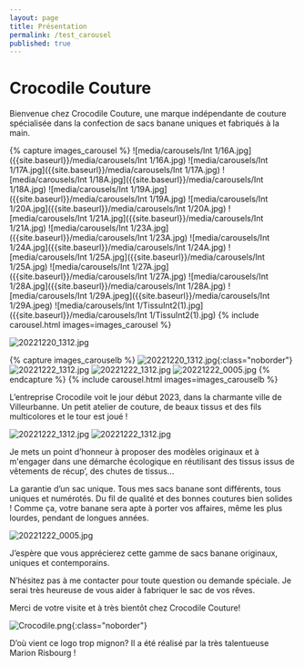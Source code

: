 ```yaml
---
layout: page
title: Présentation
permalink: /test_carousel
published: true
---
```


# Crocodile Couture

Bienvenue chez Crocodile Couture, une marque indépendante de couture spécialisée dans la confection de sacs banane uniques et fabriqués à la main.

{% capture images_carousel %}
![media/carousels/Int 1/16A.jpg]({{site.baseurl}}/media/carousels/Int 1/16A.jpg)
![media/carousels/Int 1/17A.jpg]({{site.baseurl}}/media/carousels/Int 1/17A.jpg)
![media/carousels/Int 1/18A.jpg]({{site.baseurl}}/media/carousels/Int 1/18A.jpg)
![media/carousels/Int 1/19A.jpg]({{site.baseurl}}/media/carousels/Int 1/19A.jpg)
![media/carousels/Int 1/20A.jpg]({{site.baseurl}}/media/carousels/Int 1/20A.jpg)
![media/carousels/Int 1/21A.jpg]({{site.baseurl}}/media/carousels/Int 1/21A.jpg)
![media/carousels/Int 1/23A.jpg]({{site.baseurl}}/media/carousels/Int 1/23A.jpg)
![media/carousels/Int 1/24A.jpg]({{site.baseurl}}/media/carousels/Int 1/24A.jpg)
![media/carousels/Int 1/25A.jpg]({{site.baseurl}}/media/carousels/Int 1/25A.jpg)
![media/carousels/Int 1/27A.jpg]({{site.baseurl}}/media/carousels/Int 1/27A.jpg)
![media/carousels/Int 1/28A.jpg]({{site.baseurl}}/media/carousels/Int 1/28A.jpg)
![media/carousels/Int 1/29A.jpeg]({{site.baseurl}}/media/carousels/Int 1/29A.jpeg)
![media/carousels/Int 1/TissuInt2(1).jpg]({{site.baseurl}}/media/carousels/Int 1/TissuInt2(1).jpg)
{% include carousel.html images=images_carousel %}

![20221220_1312.jpg]({{site.baseurl}}/media/20221220_0784.jpg)

{% capture images_carouselb %}
![20221220_1312.jpg]({{site.baseurl}}/media/20221220_0784.jpg){:class="noborder"}
![20221222_1312.jpg]({{site.baseurl}}/media/20221222_0003.jpg)
![20221222_1312.jpg]({{site.baseurl}}/media/20221222_0013.jpg)
![20221222_0005.jpg]({{site.baseurl}}/media/20221222_0005.jpg)
{% endcapture %}
{% include carousel.html images=images_carouselb %}

L’entreprise Crocodile voit le jour début 2023, dans la charmante ville de Villeurbanne. Un petit atelier de couture, de beaux tissus et des fils multicolores et le tour est joué !

![20221222_1312.jpg]({{site.baseurl}}/media/20221222_0003.jpg)
![20221222_1312.jpg]({{site.baseurl}}/media/20221222_0013.jpg)

Je mets un point d’honneur à proposer des modèles originaux et à m'engager dans une démarche écologique en réutilisant des tissus issus de vêtements de récup’, des chutes de tissus...

La garantie d’un sac unique.
Tous mes sacs banane sont différents, tous uniques et numérotés. 
Du fil de qualité et des bonnes coutures bien solides ! Comme ça, votre banane sera apte à  porter vos affaires, même les plus lourdes, pendant de longues années. 

![20221222_0005.jpg]({{site.baseurl}}/media/20221222_0005.jpg)

J’espère que vous apprécierez cette gamme de sacs banane originaux, uniques et contemporains.

N’hésitez pas à me contacter pour toute question ou demande spéciale. Je serai très heureuse de vous aider à fabriquer le sac de vos rêves. 

Merci de votre visite et à très bientôt chez Crocodile Couture!

![Crocodile.png]({{site.baseurl}}/media/Crocodile.png){:class="noborder"}

D’où vient ce logo trop mignon? 
Il a été réalisé par la très talentueuse Marion Risbourg !
